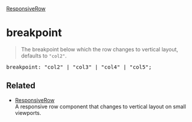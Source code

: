 [ResponsiveRow](ResponsiveRow.md)

# breakpoint

> The breakpoint below which the row changes to vertical layout, defaults to `"col2"`.

<pre class="docgen_signature">breakpoint: &quot;col2&quot; | &quot;col3&quot; | &quot;col4&quot; | &quot;col5&quot;;</pre>

## Related

- [<!--{ref:class}-->ResponsiveRow](ResponsiveRow.md) \
    A responsive row component that changes to vertical layout on small viewports.
